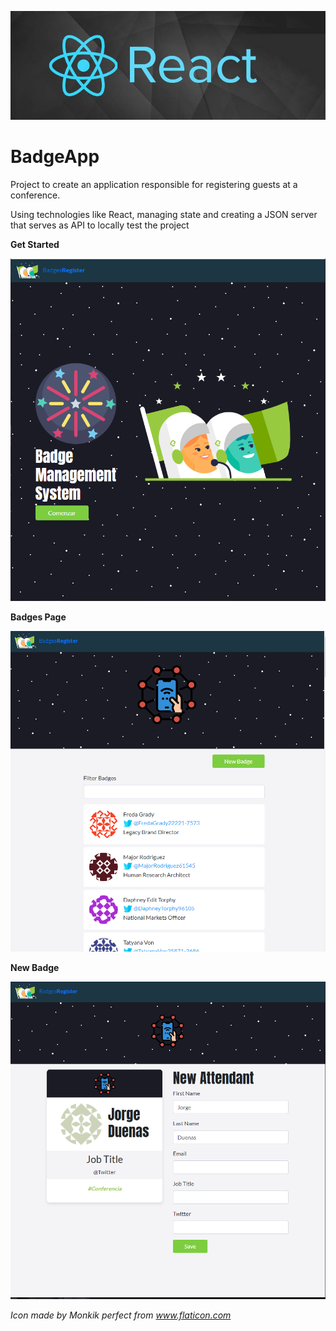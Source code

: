
![react](/docs/react.jpg)

  # BadgeApp

Project to create an application responsible for registering guests at a conference.

Using technologies like React, managing state and creating a JSON server that serves as API to locally test the project

**Get Started**

![getstartedapp](/docs/getstartedapp.png)


**Badges Page**

![badgesviewapp](/docs/badgesviewapp.png)


**New Badge**

![newbadgeviewapp](/docs/newbadgeviewapp.png)



*Icon made by Monkik perfect from www.flaticon.com*